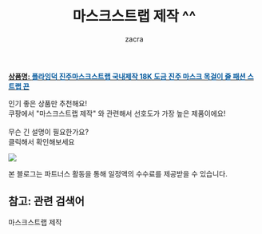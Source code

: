 ﻿---
layout: post
title:  "마스크스트랩 제작 ^^"
author: zacra
categories: [ 아이템 ]
tags: [마스크스트랩 제작]
image: https://static.coupangcdn.com/image/vendor_inventory/486e/b29dacb1b5042c1ef7d76d66b2b9416fbd86611bd7affe87f2cd163a6671.jpg 
description: "쿠팡에서 마스크스트랩 제작 관련 키워드로 가장 고객 선호도가 높은 제품이랍니다."
rating: 4.5
---

<a href="https://link.coupang.com/re/AFFSDP?lptag=AF8407795&pageKey=4529841614&itemId=5470396918&vendorItemId=72770140598&traceid=V0-153-3db64d6278a2be2c"><b>상품명: <font color='#01579B'>플라잉덕 진주마스크스트랩 국내제작 18K 도금 진주 마스크 목걸이 줄 패션 스트랩 끈</font></b></a>

인기 좋은 상품만 추천해요!<br/>
쿠팡에서 "마스크스트랩 제작" 와 관련해서 선호도가 가장 높은 제품이에요!<br/><br/>
무슨 긴 설명이 필요한가요?  
클릭해서 확인해보세요


<a href="https://link.coupang.com/re/AFFSDP?lptag=AF8407795&pageKey=4529841614&itemId=5470396918&vendorItemId=72770140598&traceid=V0-153-3db64d6278a2be2c"><img src="https://thumbnail9.coupangcdn.com/thumbnails/remote/q89/image/vendor_inventory/9a41/ff5fbd5920d04225864dbc5c02ce4ac457daade97375f2b877213dcad090.png"></a> 

본 블로그는 파트너스 활동을 통해 일정액의 수수료를 제공받을 수 있습니다.

## 참고: 관련 검색어    
마스크스트랩 제작